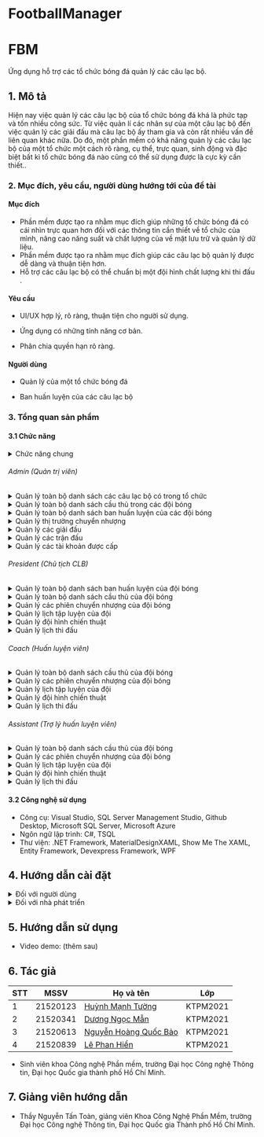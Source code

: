 # FootballManager
 
# FBM

Ứng dụng hỗ trợ các tổ chức bóng đá quản lý các câu lạc bộ.

## 1. Mô tả 

Hiện nay việc quản lý các câu lạc bộ của tổ chức bóng đá khá là phức tạp và tốn nhiều công sức. Từ việc quản lí các nhân sự của 
một câu lạc bộ đến việc quản lý các giải đấu mà câu lạc bộ ấy tham gia và còn rất nhiều vấn đề liên quan khác nữa. Do đó, một
phần mềm có khả năng quản lý các câu lạc bộ của một tổ chức một cách rõ ràng, cụ thể, trực quan, sinh động và đặc biệt bất kì 
tổ chức bóng đá nào cũng có thể sử dụng được là cực kỳ cần thiết..

### 2. Mục đích, yêu cầu, người dùng hướng tới của đề tài

#### Mục đích

* Phần mềm được tạo ra nhằm mục đích giúp những tổ chức bóng đá có cái nhìn trực quan hơn đối với các thông tin cần thiết về tổ chức của mình, nâng cao năng suất và chất lượng của về mặt lưu trữ và quản lý dữ liệu.
* Phần mềm được tạo ra nhằm mục đích giúp các câu lạc bộ quản lý được dễ dàng và thuận tiện hơn.
* Hỗ trợ các câu lạc bộ có thể chuẩn bị một đội hình chất lượng khi thi đấu . 

#### Yêu cầu

* UI/UX hợp lý, rõ ràng, thuận tiện cho người sử dụng. 

* Ứng dụng có những tính năng cơ bản. 

* Phân chia quyền hạn rõ ràng. 

#### Người dùng

* Quản lý của một tổ chức bóng đá

* Ban huấn luyện của các câu lạc bộ

### 3. Tổng quan sản phẩm

#### 3.1 Chức năng
<details>
  <summary>Chức năng chung</summary>
 
- Đăng nhập
- Đăng xuất
- Quên mật khẩu
- Theo dõi số liệu tổng quan của tổ chức 
- Thiết lập các thông tin cá nhân
- Xem thông tin của các đội bóng
- Xem thông tin các giải đấu
- Theo dõi thông tin các trận đấu.
- Xem thông tin các cầu thủ
- Báo cáo lỗi

</details>

  ###### Admin (Quản trị viên)

  <details>
    <summary>Quản lý toàn bộ danh sách các câu lạc bộ có trong tổ chức</summary>

  - Tìm kiếm
  - Sắp xếp
  - Xóa
  - Xem chi tiết
  - Sửa
  - Xuất excel

  </details>

  <details>
    <summary>Quản lý toàn bộ danh sách cầu thủ trong các đội bóng</summary>

  - Tìm kiếm
  - Xóa
  - Xem chi tiết
  - Sửa

  </details>

  <details>
    <summary>Quản lý toàn bộ danh sách ban huấn luyện của các đội bóng</summary>

  - Tìm kiếm
  - Thêm
  - Xóa
  - Xem chi tiết
  - Sửa
  - Cấp tài khoản sử dung

  </details>

  <details>
    <summary>Quản lý thị trường chuyển nhượng</summary>

  - Hủy bỏ phiên chuyển nhượng
  - Xem chi tiết phiên chuyển nhượng (đội mua, đội bán, cầu thủ đang chuyển nhượng)
  - Xác nhận phiên chuyển nhượng

  </details>

  <details>
    <summary>Quản lý các giải đấu</summary>

  - Thêm
  - Xóa
  - Cập nhật thông tin

  </details>

  <details>
    <summary>Quản lý các trận đấu</summary>

  - Thêm
  - Xóa
  - Cập nhật thông tin

  </details>

  <details>
    <summary>Quản lý các tài khoản được cấp </summary>

  - Thêm (tài khoản chủ tịch CLB, HLV trưởng, trợ lý HLV)
  - Xóa

  </details>


  ###### President (Chủ tịch CLB)

  <details>
    <summary>Quản lý toàn bộ danh sách ban huấn luyện của đội bóng </summary>

  - Tìm kiếm
  - Sắp xếp
  - Xóa
  - Xem chi tiết
  - Sửa

  </details>

  <details>
    <summary>Quản lý toàn bộ danh sách  cầu thủ của đội bóng </summary>

  - Tìm kiếm
  - Sắp xếp
  - Xóa
  - Xem chi tiết
  - Sửa

  </details>

  <details>
    <summary>Quản lý các phiên chuyển nhượng của đội bóng</summary>

  - Thêm
  - Xóa
  - Xem chi tiết

  </details>

  <details>
    <summary>Quản lý lịch tập luyện của đội</summary>

  - Thêm
  - Xóa
  - Xem chi tiết

  </details>

  <details>
    <summary>Quản lý đội hình chiến thuật</summary>

  - Sắp xếp

  </details>

  <details>
    <summary>Quản lý lịch thi đấu </summary>

  - Tìm kiếm
  - Xem thông tin


  </details>


  ###### Coach (Huấn luyện viên)
<details>
<summary>Quản lý toàn bộ danh sách cầu thủ của đội bóng </summary>

  - Tìm kiếm
  - Sắp xếp
  - Xem chi tiết

  </details>

  <details>
    <summary>Quản lý các phiên chuyển nhượng của đội bóng</summary>

  - Thêm
  - Xóa
  - Xem chi tiết

  </details>

  <details>
    <summary>Quản lý lịch tập luyện của đội</summary>

  - Thêm
  - Xóa
  - Xem chi tiết

  </details>

  <details>
    <summary>Quản lý đội hình chiến thuật</summary>

  - Sắp xếp

  </details>

  <details>
    <summary>Quản lý lịch thi đấu </summary>

  - Tìm kiếm
  - Xem thông tin

  </details>


###### Assistant (Trợ lý huấn luyện viên)
<details>
<summary>Quản lý toàn bộ danh sách cầu thủ của đội bóng </summary>

  - Tìm kiếm
  - Sắp xếp
  - Xem chi tiết

  </details>

  <details>
    <summary>Quản lý các phiên chuyển nhượng của đội bóng</summary>

  - Xem chi tiết

  </details>

  <details>
    <summary>Quản lý lịch tập luyện của đội</summary>

  - Thêm
  - Xóa
  - Xem chi tiết

  </details>

  <details>
    <summary>Quản lý đội hình chiến thuật</summary>

  - Xem chi tiết

  </details>

  <details>
    <summary>Quản lý lịch thi đấu </summary>

  - Tìm kiếm
  - Xem thông tin

  </details>


#### 3.2 Công nghệ sử dụng

- Công cụ: Visual Studio, SQL Server Management Studio, Github Desktop, Microsoft SQL Server, Microsoft Azure
- Ngôn ngữ lập trình: C#, TSQL
- Thư viện: .NET Framework, MaterialDesignXAML, Show Me The XAML, Entity Framework, Devexpress Framework, WPF

## 4. Hướng dẫn cài đặt
<details>
    <summary>Đối với người dùng</summary>

  * Liên hệ với nhà phát triển để được hỗ trợ khởi tạo cơ sở dữ liệu và kết nối đến cơ sở dữ liệu.
  * Giải nén và chạy file SetupFBM.msi hoặc setup.exe
    * Dowload phần mềm tại: https://drive.google.com/file/d/1mpWYufvvIOTgdp3GduJG-4HodA3eRlLM/view?usp=share_link

</details>

<details>
    <summary>Đối với nhà phát triển</summary>

  * Dowload, giải nén phần mềm
    * Github: https://github.com/tuonghuynh11/FootBallManager.git
    * Google Drive: https://drive.google.com/drive/folders/1uEsH5jcrxA8ratYCrcpkUKKwWAtqMsbJ?usp=share_link
  * Cài đặt database
    * Khuyến nghị sử dụng các dịch vụ đám mây như Azure, AWS,… để sử dụng tất cả tính năng hiện có của chương trình  (server đi kèm với chương trình đã đóng).
    * Ngoài ra có thể sử dụng SQL Server (Lưu ý: cách này sẽ mất đi tính năng tương tác giữa các user ở các máy tính khác nhau).
  * Khởi tạo Database bằng cách chạy script chứa trong file Seed.sql
    * Tải file script tại: https://drive.google.com/drive/folders/19dLylv-vX3-xv_FsNEGTmDLlKu8OiHTl?usp=share_link
  * Kết nối với Database vừa tạo bằng cách thay đổi connectionStrings trong file App.config.
  * Đăng nhập với vai trò admin
      * tên đăng nhập: admin
      * mật khẩu: 1234

</details>

## 5. Hướng dẫn sử dụng

* Video demo: (thêm sau)

## 6. Tác giả

| STT | MSSV     | Họ và tên                                                  | Lớp      | 
| --- | -------- | ---------------------------------------------------------- | -------- | 
| 1   | 21520123| [Huỳnh Mạnh Tường](https://github.com/tuonghuynh11)           | KTPM2021 | 
| 2   | 21520341| [Dương Ngọc Mẫn](https://github.com/DNM03)              | KTPM2021 | 
| 3   | 21520613| [Nguyễn Hoàng Quốc Bảo](https://github.com/QuocBaoKho) | KTPM2021 | 
| 4   | 21520839| [Lê Phan Hiển](https://github.com/hienlephan2003)         	  | KTPM2021 | 
* Sinh viên khoa Công nghệ Phần mềm, trường Đại học Công nghệ Thông tin, Đại học Quốc gia thành phố Hồ Chí Minh.

## 7. Giảng viên hướng dẫn

* Thầy Nguyễn Tấn Toàn, giảng viên Khoa Công Nghệ Phần Mềm, trường Đại học Công nghệ Thông tin, Đại học Quốc gia Thành phố Hồ Chí Minh.
